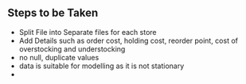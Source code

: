 ## Steps to be Taken

- Split File into Separate files for each store 
- Add Details such as order cost, holding cost, reorder point, cost of overstocking and understocking
- no null, duplicate values
- data is suitable for modelling as it is not stationary
- 